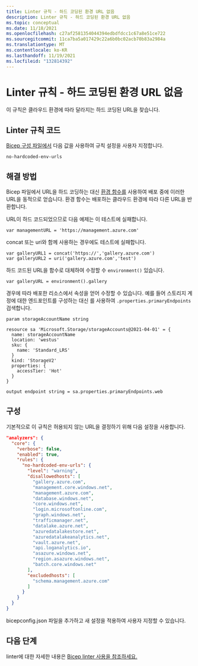 ```yaml
---
title: Linter 규칙 - 하드 코딩된 환경 URL 없음
description: Linter 규칙 - 하드 코딩된 환경 URL 없음
ms.topic: conceptual
ms.date: 11/18/2021
ms.openlocfilehash: c27af2581354044394edbdfdcc1c67a8e51ce722
ms.sourcegitcommit: 11ca7ba5a017429c22a6b0bc02acb70b83a2984a
ms.translationtype: MT
ms.contentlocale: ko-KR
ms.lasthandoff: 11/19/2021
ms.locfileid: "132814392"
---
```

# <a name="linter-rule---no-hardcoded-environment-url"></a>Linter 규칙 - 하드 코딩된 환경 URL 없음

이 규칙은 클라우드 환경에 따라 달라지는 하드 코딩된 URL을 찾습니다.

## <a name="linter-rule-code"></a>Linter 규칙 코드

[Bicep 구성 파일에서](bicep-config-linter.md) 다음 값을 사용하여 규칙 설정을 사용자 지정합니다.

`no-hardcoded-env-urls`

## <a name="solution"></a>해결 방법

Bicep 파일에서 URL을 하드 코딩하는 대신 [환경 함수를](../templates/template-functions-deployment.md#environment) 사용하여 배포 중에 이러한 URL을 동적으로 얻습니다. 환경 함수는 배포하는 클라우드 환경에 따라 다른 URL을 반환합니다.

URL이 하드 코드되었으므로 다음 예제는 이 테스트에 실패합니다.

```bicep
var managementURL = 'https://management.azure.com'
```

concat 또는 uri와 함께 사용하는 경우에도 테스트에 실패합니다.

```bicep
var galleryURL1 = concat('https://','gallery.azure.com')
var galleryURL2 = uri('gallery.azure.com','test')
```

하드 코드된 URL을 함수로 대체하여 수정할 수 `environment()` 있습니다.

```bicep
var galleryURL = environment().gallery
```

경우에 따라 배포한 리소스에서 속성을 얻어 수정할 수 있습니다. 예를 들어 스토리지 계정에 대한 엔드포인트를 구성하는 대신 를 사용하여 `.properties.primaryEndpoints` 검색합니다.

```bicep
param storageAccountName string

resource sa 'Microsoft.Storage/storageAccounts@2021-04-01' = {
  name: storageAccountName
  location: 'westus'
  sku: {
    name: 'Standard_LRS'
  }
  kind: 'StorageV2'
  properties: {
    accessTier: 'Hot'
  }
}

output endpoint string = sa.properties.primaryEndpoints.web
```

## <a name="configuration"></a>구성

기본적으로 이 규칙은 허용되지 않는 URL을 결정하기 위해 다음 설정을 사용합니다. 

```json
"analyzers": {
  "core": {
    "verbose": false,
    "enabled": true,
    "rules": {
      "no-hardcoded-env-urls": {
        "level": "warning",
        "disallowedhosts": [
          "gallery.azure.com",
          "management.core.windows.net",
          "management.azure.com",
          "database.windows.net",
          "core.windows.net",
          "login.microsoftonline.com",
          "graph.windows.net",
          "trafficmanager.net",
          "datalake.azure.net",
          "azuredatalakestore.net",
          "azuredatalakeanalytics.net",
          "vault.azure.net",
          "api.loganalytics.io",
          "asazure.windows.net",
          "region.asazure.windows.net",
          "batch.core.windows.net"
        ],
        "excludedhosts": [
          "schema.management.azure.com"
        ]
      }
    }
  }
}
```

bicepconfig.json 파일을 추가하고 새 설정을 적용하여 사용자 지정할 수 있습니다.

## <a name="next-steps"></a>다음 단계

linter에 대한 자세한 내용은 [Bicep linter 사용을 참조하세요.](./linter.md)
